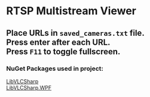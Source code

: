 # RTSP Multistream Viewer

## Place URLs in `saved_cameras.txt` file.<br>Press enter after each URL.<br>Press `F11` to toggle fullscreen.

### NuGet Packages used in project:
[LibVLCSharp](https://www.nuget.org/packages/LibVLCSharp/3.9.2)
<br>
[LibVLCSharp.WPF](https://www.nuget.org/packages/LibVLCSharp.WPF/3.9.2)
